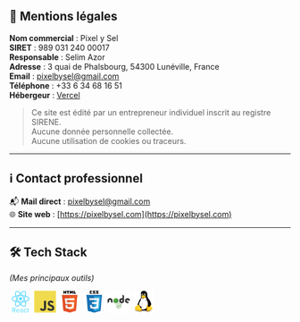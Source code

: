 ## 📜 Mentions légales

**Nom commercial** : Pixel y Sel  
**SIRET** : 989 031 240 00017  
**Responsable** : Selim Azor  
**Adresse** : 3 quai de Phalsbourg, 54300 Lunéville, France  
**Email** : [pixelbysel@gmail.com](mailto:pixelbysel@gmail.com)  
**Téléphone** : +33 6 34 68 16 51  
**Hébergeur** : [Vercel](https://vercel.com)  

> Ce site est édité par un entrepreneur individuel inscrit au registre SIRENE.  
> Aucune donnée personnelle collectée.  
> Aucune utilisation de cookies ou traceurs.

---

## ℹ️ Contact professionnel

📬 **Mail direct** : [pixelbysel@gmail.com](mailto:pixelbysel@gmail.com)  
🌐 **Site web** : [https://pixelbysel.com](https://pixelbysel.com)  

---

## 🛠️ Tech Stack  
*(Mes principaux outils)*  

<p align="left">
  <img src="https://raw.githubusercontent.com/devicons/devicon/master/icons/react/react-original-wordmark.svg" alt="React" width="40" height="40"/>
  <img src="https://raw.githubusercontent.com/devicons/devicon/master/icons/javascript/javascript-original.svg" alt="JS" width="40" height="40"/>
  <img src="https://raw.githubusercontent.com/devicons/devicon/master/icons/html5/html5-original-wordmark.svg" alt="HTML5" width="40" height="40"/>
  <img src="https://raw.githubusercontent.com/devicons/devicon/master/icons/css3/css3-original-wordmark.svg" alt="CSS3" width="40" height="40"/>
  <img src="https://raw.githubusercontent.com/devicons/devicon/master/icons/nodejs/nodejs-original-wordmark.svg" alt="NodeJS" width="40" height="40"/>
  <img src="https://raw.githubusercontent.com/devicons/devicon/master/icons/linux/linux-original.svg" alt="Linux" width="40" height="40"/>
</p>
